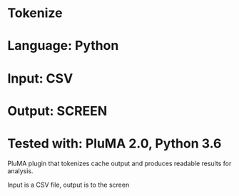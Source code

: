 # Tokenize
# Language: Python
# Input: CSV
# Output: SCREEN
# Tested with: PluMA 2.0, Python 3.6

PluMA plugin that tokenizes cache output and produces
readable results for analysis.

Input is a CSV file, output is to the screen
